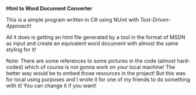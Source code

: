 **Html to Word Document Converter**

This is a simple program written in C# using NUnit with *Test-Driven-Approach*! 

All it does is getting an html file generated by a tool in the format of MSDN as input and create an equivalent word document with almost the same styling for it!

Note: There are some references to some pictures in the code (almost hard-coded) which of course is not gonna work on your local machine! The better way would be to embed those resources in the project! But this was for local using purposes and I wrote it for one of my friends to do something with it! You can change it if you want!